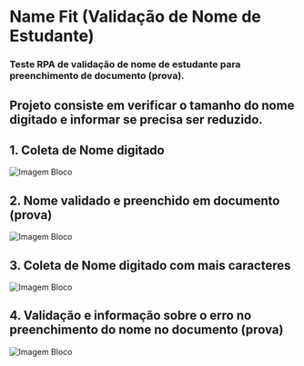 # Name Fit (Validação de Nome de Estudante)
### Teste RPA de validação de nome de estudante para preenchimento de documento (prova). 
## Projeto consiste em verificar o tamanho do nome digitado e informar se precisa ser reduzido.

## 1. Coleta de Nome digitado
![Imagem Bloco](https://github.com/fellipespfc/UIPath2/blob/main/Fotos/2.JPG)

## 2. Nome validado e preenchido em documento (prova)
![Imagem Bloco](https://github.com/fellipespfc/UIPath2/blob/main/Fotos/3.JPG)

## 3. Coleta de Nome digitado com mais caracteres
![Imagem Bloco](https://github.com/fellipespfc/UIPath2/blob/main/Fotos/4.JPG)

## 4. Validação e informação sobre o erro no preenchimento do nome no documento (prova)
![Imagem Bloco](https://github.com/fellipespfc/UIPath2/blob/main/Fotos/5.JPG)
